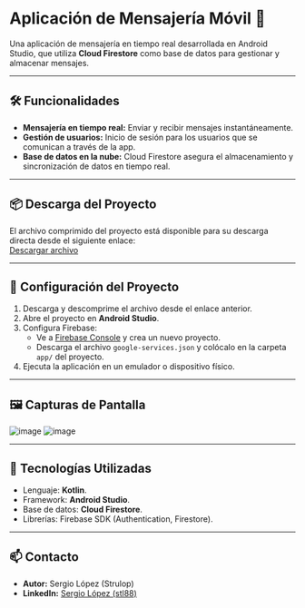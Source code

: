 # Aplicación de Mensajería Móvil 📱

Una aplicación de mensajería en tiempo real desarrollada en Android Studio, que utiliza **Cloud Firestore** como base de datos para gestionar y almacenar mensajes.

---

## 🛠️ Funcionalidades
- **Mensajería en tiempo real:** Enviar y recibir mensajes instantáneamente.
- **Gestión de usuarios:** Inicio de sesión para los usuarios que se comunican a través de la app.
- **Base de datos en la nube:** Cloud Firestore asegura el almacenamiento y sincronización de datos en tiempo real.

---

## 📦 Descarga del Proyecto
El archivo comprimido del proyecto está disponible para su descarga directa desde el siguiente enlace:  
[Descargar archivo](https://drive.google.com/uc?export=download&id=1GWwAzgsrMbRsRbU7uYL7-oXeb7gLH-ke)

---

## 🚀 Configuración del Proyecto
1. Descarga y descomprime el archivo desde el enlace anterior.
2. Abre el proyecto en **Android Studio**.
3. Configura Firebase:
   - Ve a [Firebase Console](https://console.firebase.google.com/) y crea un nuevo proyecto.
   - Descarga el archivo `google-services.json` y colócalo en la carpeta `app/` del proyecto.
4. Ejecuta la aplicación en un emulador o dispositivo físico.

---

## 🖼️ Capturas de Pantalla
![image](https://github.com/user-attachments/assets/cb4c907c-ea4c-45c3-a999-f26f6ce0c1a3)
![image](https://github.com/user-attachments/assets/cf57b2be-1171-409f-97b6-d5e0223e87e0)

---

## 🔧 Tecnologías Utilizadas
- Lenguaje: **Kotlin**.
- Framework: **Android Studio**.
- Base de datos: **Cloud Firestore**.
- Librerías: Firebase SDK (Authentication, Firestore).

---

## 📫 Contacto
- **Autor:** Sergio López (Strulop)
- **LinkedIn:** [Sergio López (stl88)](https://www.linkedin.com/in/stl88)
